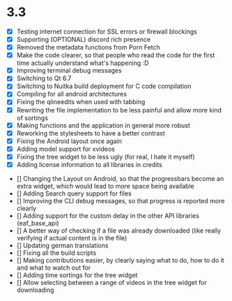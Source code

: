 # 3.3
- [x] Testing internet connection for SSL errors or firewall blockings
- [x] Supporting (OPTIONAL) discord rich presence
- [x] Removed the metadata functions from Porn Fetch
- [x] Make the code clearer, so that people who read the code for the first time actually understand what's happening :D
- [x] Improving terminal debug messages
- [x] Switching to Qt 6.7
- [x] Switching to Nuitka build deployment for C code compilation
- [x] Compiling for all android architectures
- [x] Fixing the qlineedits when used with tabbing
- [x] Rewriting the file implementation to be less painful and allow more kind of sortings
- [x] Making functions and the application in general more robust
- [x] Reworking the stylesheets to have a better contrast
- [x] Fixing the Android layout once again
- [x] Adding model support for xvideos
- [x] Fixing the tree widget to be less ugly (for real, I hate it myself)
- [x] Adding license information to all libraries in credits
- [] Changing the Layout on Android, so that the progressbars become an extra widget, which would lead to more
  space being available
- [] Adding Search query support for files
- [] Improving the CLI debug messages, so that progress is reported more clearly
- [] Adding support for the custom delay in the other API libraries (eaf_base_api)
- [] A better way of checking if a file was already downloaded (like really verifying if actual content is in the file)
- [] Updating german translations
- [] Fixing all the build scripts
- [] Making contributions easier, by clearly saying what to do, how to do it and what to watch out for
- [] Adding time sortings for the tree widget
- [] Allow selecting between a range of videos in the tree widget for downloading